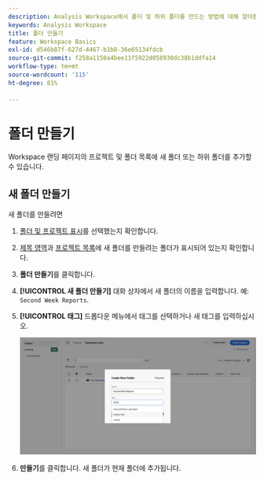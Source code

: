 ```yaml
---
description: Analysis Workspace에서 폴더 및 하위 폴더를 만드는 방법에 대해 알아봅니다.
keywords: Analysis Workspace
title: 폴더 만들기
feature: Workspace Basics
exl-id: d546b87f-627d-4467-b1b8-36e65134fdcb
source-git-commit: f258a1150a4bee11f5922d058930dc38b1ddfa14
workflow-type: tm+mt
source-wordcount: '115'
ht-degree: 81%

---
```


# 폴더 만들기

Workspace 랜딩 페이지의 프로젝트 및 폴더 목록에 새 폴더 또는 하위 폴더를 추가할 수 있습니다.

## 새 폴더 만들기

새 폴더를 만들려면

1. [폴더 및 프로젝트 표시](/help/analyze/analysis-workspace/build-workspace-project/freeform-overview.md#show-selector)를 선택했는지 확인합니다.

1. [제목 영역](/help/analyze/analysis-workspace/build-workspace-project/freeform-overview.md#title-area)과 [프로젝트 목록](/help/analyze/analysis-workspace/build-workspace-project/freeform-overview.md#project-list)에 새 폴더를 만들려는 폴더가 표시되어 있는지 확인합니다.

1. **폴더 만들기**&#x200B;를 클릭합니다.

1. **[!UICONTROL 새 폴더 만들기]** 대화 상자에서 새 폴더의 이름을 입력합니다. 예: `Second Week Reports`.

1. **[!UICONTROL 태그]** 드롭다운 메뉴에서 태그를 선택하거나 새 태그를 입력하십시오.

   ![Create new folder](../assets/create-new-folder.png)

1. **만들기**를 클릭합니다.
새 폴더가 현재 폴더에 추가됩니다.

<!--
# Create folders

You can add a new folder or a subfolder to the list of projects and folders on your Workspace landing page.

## Create a new folder {#create-new-folder}

To create a new folder,

1.  Click **Create new**.

1.  Enter a Name for the new folder.

1.  Select tags from the drop-down menu or add net-new tags.

    ![](/help/analyze/analysis-workspace/build-workspace-project/assets/select-tags.png)

1.  Click **Create**.

    ![](/help/analyze/analysis-workspace/build-workspace-project/assets/create.png)

    The new folder is added in the main list of projects and folders.

    ![](/help/analyze/analysis-workspace/build-workspace-project/assets/create-new-listed.png)

## Create a subfolder {#create-subfolder}

Subfolders allow you to provide additional levels of project management and organization.

To create a subfolder when you have an existing folder open,

1.  Click **Create a new folder**.

    ![](/help/analyze/analysis-workspace/build-workspace-project/assets/create-subfolder2.png)

1.  Enter a subfolder name and add any necessary tags.

    ![](/help/analyze/analysis-workspace/build-workspace-project/assets/create-subfolder-name.png)

1.  Click **Create**.

    The new subfolder is added to the list of projects and subfolders.

    ![](/help/analyze/analysis-workspace/build-workspace-project/assets/create-subfolder-added.png)

    >[!NOTE]
    >
    >You can create up to 10-levels of subfolders in a single folder.

    ![](/help/analyze/analysis-workspace/build-workspace-project/assets/create-subfolder-limit.png)

-->